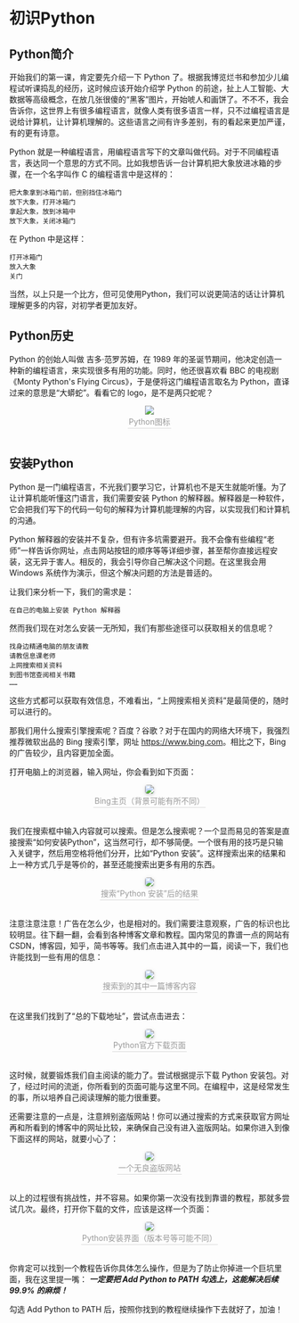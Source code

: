 # 初识Python
## Python简介

开始我们的第一课，肯定要先介绍一下 Python 了。根据我博览烂书和参加少儿编程试听课捣乱的经历，这时候应该开始介绍学 Python 的前途，扯上人工智能、大数据等高级概念，在放几张很傻的“黑客”图片，开始唬人和画饼了。不不不，我会告诉你，这世界上有很多编程语言，就像人类有很多语言一样，只不过编程语言是说给计算机，让计算机理解的。这些语言之间有许多差别，有的看起来更加严谨，有的更有诗意。

Python 就是一种编程语言，用编程语言写下的文章叫做代码。对于不同编程语言，表达同一个意思的方式不同。比如我想告诉一台计算机把大象放进冰箱的步骤，在一个名字叫作 C 的编程语言中是这样的：

```
把大象拿到冰箱门前，但别挡住冰箱门
放下大象，打开冰箱门
拿起大象，放到冰箱中
放下大象，关闭冰箱门
```

在 Python 中是这样：

```
打开冰箱门
放入大象
关门
```

当然，以上只是一个比方，但可见使用Python，我们可以说更简洁的话让计算机理解更多的内容，对初学者更加友好。

## Python历史
Python 的创始人叫做 吉多·范罗苏姆，在 1989 年的圣诞节期间，他决定创造一种新的编程语言，来实现很多有用的功能。同时，他还很喜欢看 BBC 的电视剧《Monty Python's Flying Circus》，于是便将这门编程语言取名为 Python，直译过来的意思是“大蟒蛇”。看看它的 logo，是不是两只蛇呢？
    
<center>    <img src="before_study/python.assets/python-logo@2x.png">    <br>    <div style="color:orange; border-bottom: 1px solid #d9d9d9;    display: inline-block;    color: #999;    padding: 2px;">Python图标</div> </center><br>

## 安装Python

Python 是一门编程语言，不光我们要学习它，计算机也不是天生就能听懂。为了让计算机能听懂这门语言，我们需要安装 Python 的解释器。解释器是一种软件，它会把我们写下的代码一句句的解释为计算机能理解的内容，以实现我们和计算机的沟通。

Python 解释器的安装并不复杂，但有许多坑需要避开。我不会像有些编程“老师”一样告诉你网址，点击网站按钮的顺序等等详细步骤，甚至帮你直接远程安装，这无异于害人。相反的，我会引导你自己解决这个问题。在这里我会用 Windows 系统作为演示，但这个解决问题的方法是普适的。

让我们来分析一下，我们的需求是：

```
在自己的电脑上安装 Python 解释器
```

然而我们现在对怎么安装一无所知，我们有那些途径可以获取相关的信息呢？

```
找身边精通电脑的朋友请教
请教信息课老师
上网搜索相关资料
到图书馆查阅相关书籍
……
```

这些方式都可以获取有效信息，不难看出，“上网搜索相关资料”是最简便的，随时可以进行的。

那我们用什么搜索引擎搜索呢？百度？谷歌？对于在国内的网络大环境下，我强烈推荐微软出品的 Bing 搜索引擎，网址 <https://www.bing.com>。相比之下，Bing 的广告较少，且内容更加全面。

打开电脑上的浏览器，输入网址，你会看到如下页面：

<center>    <img style="border-radius: 0.3125em;    box-shadow: 0 2px 4px 0 rgba(34,36,38,.12),0 2px 10px 0 rgba(34,36,38,.08);"     src="before_study/python.assets/1.png">    <br>    <div style="color:orange; border-bottom: 1px solid #d9d9d9;    display: inline-block;    color: #999;    padding: 2px;">Bing主页（背景可能有所不同）</div> </center><br>


我们在搜索框中输入内容就可以搜索。但是怎么搜索呢？一个显而易见的答案是直接搜索“如何安装Python”，这当然可行，却不够简便。一个很有用的技巧是只输入关键字，然后用空格将他们分开，比如“Python 安装”。这样搜索出来的结果和上一种方式几乎是等价的，甚至还能搜索出更多有用的东西。

<center>    <img style="border-radius: 0.3125em;    box-shadow: 0 2px 4px 0 rgba(34,36,38,.12),0 2px 10px 0 rgba(34,36,38,.08);"     src="before_study/python.assets/2.png">    <br>    <div style="color:orange; border-bottom: 1px solid #d9d9d9;    display: inline-block;    color: #999;    padding: 2px;">搜索“Python 安装”后的结果</div> </center><br>


注意注意注意！广告在怎么少，也是相对的。我们需要注意观察，广告的标识也比较明显。往下翻一翻，会看到各种博客文章和教程。国内常见的靠谱一点的网站有 CSDN，博客园，知乎，简书等等。我们点击进入其中的一篇，阅读一下，我们也许能找到一些有用的信息：

<center>    <img style="border-radius: 0.3125em;    box-shadow: 0 2px 4px 0 rgba(34,36,38,.12),0 2px 10px 0 rgba(34,36,38,.08);"     src="before_study/python.assets/3.png">    <br>    <div style="color:orange; border-bottom: 1px solid #d9d9d9;    display: inline-block;    color: #999;    padding: 2px;">搜索到的其中一篇博客内容</div> </center><br>

在这里我们找到了“总的下载地址”，尝试点击进去：

<center>    <img style="border-radius: 0.3125em;    box-shadow: 0 2px 4px 0 rgba(34,36,38,.12),0 2px 10px 0 rgba(34,36,38,.08);"     src="before_study/python.assets/4.png">    <br>    <div style="color:orange; border-bottom: 1px solid #d9d9d9;    display: inline-block;    color: #999;    padding: 2px;">Python官方下载页面</div> </center><br>

这时候，就要锻炼我们自主阅读的能力了。尝试根据提示下载 Python 安装包。对了，经过时间的流逝，你所看到的页面可能与这里不同。在编程中，这是经常发生的事，所以培养自己阅读理解的能力很重要。

还需要注意的一点是，注意辨别盗版网站！你可以通过搜索的方式来获取官方网址再和所看到的博客中的网址比较，来确保自己没有进入盗版网站。如果你进入到像下面这样的网站，就要小心了：

<center>    <img style="border-radius: 0.3125em;    box-shadow: 0 2px 4px 0 rgba(34,36,38,.12),0 2px 10px 0 rgba(34,36,38,.08);"     src="before_study/python.assets/5.png">    <br>    <div style="color:orange; border-bottom: 1px solid #d9d9d9;    display: inline-block;    color: #999;    padding: 2px;">一个无良盗版网站</div> </center><br>

以上的过程很有挑战性，并不容易。如果你第一次没有找到靠谱的教程，那就多尝试几次。最终，打开你下载的文件，应该是这样一个页面：

<center>    <img style="border-radius: 0.3125em;    box-shadow: 0 2px 4px 0 rgba(34,36,38,.12),0 2px 10px 0 rgba(34,36,38,.08);"     src="before_study/python.assets/6.png">    <br>    <div style="color:orange; border-bottom: 1px solid #d9d9d9;    display: inline-block;    color: #999;    padding: 2px;">Python安装界面（版本号等可能不同）</div> </center><br>

你肯定可以找到一个教程告诉你具体怎么操作，但是为了防止你掉进一个巨坑里面，我在这里提一嘴：
***一定要把 Add Python to PATH 勾选上，这能解决后续 99.9% 的麻烦！***

勾选 Add Python to PATH 后，按照你找到的教程继续操作下去就好了，加油！

<div style="page-break-after:always"></div>
